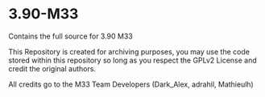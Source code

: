# 3.90-M33
Contains the full source for 3.90 M33


This Repository is created for archiving purposes, you may use the code stored within this repository so long as you respect the GPLv2 License and credit the original authors.

All credits go to the M33 Team Developers (Dark_Alex, adrahil, Mathieulh)
